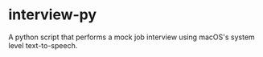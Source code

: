 # interview-py
A python script that performs a mock job interview using macOS's system level text-to-speech.
